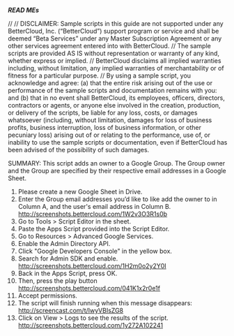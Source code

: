 ***READ MEs***

// // DISCLAIMER: Sample scripts in this guide are not supported under any BetterCloud, Inc. (“BetterCloud”) support program or service and shall be deemed “Beta Services” under any Master Subscription Agreement or any other services agreement entered into with BetterCloud. 
// The sample scripts are provided AS IS without representation or warranty of any kind, whether express or implied. 
// BetterCloud disclaims all implied warranties including, without limitation, any implied warranties of merchantability or of fitness for a particular purpose. 
// By using a sample script, you acknowledge and agree: (a) that the entire risk arising out of the use or performance of the sample scripts and documentation remains with you: and (b) that in no event shall BetterCloud, its employees, officers, directors, contractors or agents, or anyone else involved in the creation, production, or delivery of the scripts, be liable for any loss, costs, or damages whatsoever (including, without limitation, damages for loss of business profits, business interruption, loss of business information, or other pecuniary loss) arising out of or relating to the performance, use of, or inability to use the sample scripts or documentation, even if BetterCloud has been advised of the possibility of such damages.

SUMMARY: This script adds an owner to a Google Group. The Group owner and the Group are specified by their respective email addresses in  a Google Sheet.

1) Please create a new Google Sheet in Drive.
2) Enter the Group email addresses you’d like to like add the owner to in Column A, and the user's email address in Column B.
http://screenshots.bettercloud.com/1W2v3O3R1s0b
3) Go to Tools > Script Editor in the sheet.
4) Paste the Apps Script provided into the Script Editor.
5) Go to Resources > Advanced Google Services.
6) Enable the Admin Directory API.
7) Click "Google Developers Console" in the yellow box.
8) Search for Admin SDK and enable. http://screenshots.bettercloud.com/1H2m0o2y2Y0I
9) Back in the Apps Script, press OK.
10) Then, press the play button http://screenshots.bettercloud.com/041K1x2r0e1f
11) Accept permissions.
12) The script will finish running when this message disappears: http://screencast.com/t/IwyVBIsZG8
13) Click on View > Logs to see the results of the script. http://screenshots.bettercloud.com/1y272A102241
